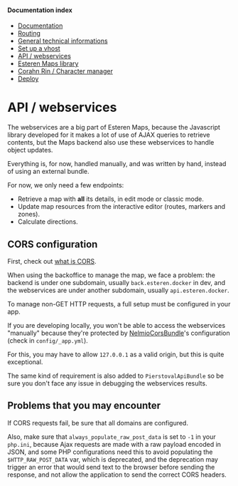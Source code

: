 
#### Documentation index

* [Documentation](../README.md)
* [Routing](routing.md)
* [General technical informations](technical.md)
* [Set up a vhost](vhosts.md)
* [API / webservices](api.md)
* [Esteren Maps library](maps.md)
* [Corahn Rin / Character manager](character_manager.md)
* [Deploy](deploy.md)

# API / webservices

The webservices are a big part of Esteren Maps, because the Javascript library developed for it makes a lot of use of
 AJAX queries to retrieve contents, but the Maps backend also use these webservices to handle object updates.

Everything is, for now, handled manually, and was written by hand, instead of using an external bundle.

For now, we only need a few endpoints:

* Retrieve a map with **all** its details, in edit mode or classic mode.
* Update map resources from the interactive editor (routes, markers and zones).
* Calculate directions.

## CORS configuration

First, check out [what is CORS](https://en.wikipedia.org/wiki/Cross-origin_resource_sharing).

When using the backoffice to manage the map, we face a problem:
the backend is under one subdomain, usually `back.esteren.docker` in dev, and the webservices are under another
subdomain, usually `api.esteren.docker`.

To manage non-GET HTTP requests, a full setup must be configured in your app.

If you are developing locally, you won't be able to access the webservices "manually" because they're protected by
[NelmioCorsBundle](https://github.com/nelmio/NelmioCorsBundle)'s configuration (check in `config/_app.yml`).

For this, you may have to allow `127.0.0.1` as a valid origin, but this is quite exceptional.

The same kind of requirement is also added to `PierstovalApiBundle` so be sure you don't face any issue in debugging
 the webservices results.

## Problems that you may encounter

If CORS requests fail, be sure that all domains are configured.

Also, make sure that `always_populate_raw_post_data` is set to `-1` in your `php.ini`, because Ajax requests are made 
with a raw payload encoded in JSON, and some PHP configurations need this to avoid populating the `$HTTP_RAW_POST_DATA` 
var, which is deprecated, and the deprecation may trigger an error that would send text to the browser before sending 
the response, and not allow the application to send the correct CORS headers.
